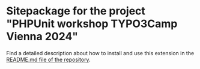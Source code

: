 # Sitepackage for the project "PHPUnit workshop TYPO3Camp Vienna 2024"

Find a detailed description about how to install and use this extension in the
[README.md file of the repository](../../README.md).
